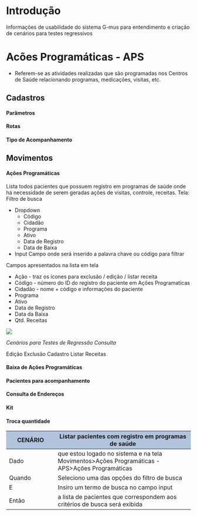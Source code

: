 # Introdução
Informações de usabilidade do sistema G-mus para entendimento e criação de cenários para testes regressivos

# Acões Programáticas - APS
- Referem-se as atividades realizadas que são programadas nos Centros de Saúde relacionando programas, medicações, visitas, etc.
## Cadastros
#### Parâmetros
#### Rotas
#### Tipo de Acompanhamento
##  Movimentos
#### Ações Programáticas
Lista todos pacientes que possuem registro em programas de saúde onde há necessidade de serem geradas ações de visitas, controle, receitas.
Tela:
Filtro de busca 
- Dropdown
  * Código
  * Cidadão
  * Programa
  * Ativo
  * Data de Registro
  * Data de Baixa
- Input
  Campo onde será inserido a palavra chave ou código para filtrar

Campos apresentados na lista em tela
  * Ação - traz os ícones para exclusão / edição / listar receita
  * Código - número do ID do registro do paciente em Ações Programaticas
  * Cidadão - nome + código e informações do paciente
  * Programa
  * Ativo
  * Data de Registro
  * Data da Baixa
  * Qtd. Receitas

<img src="/img/movimento_acoes_programaticas.png">

*Cenários para Testes de Regressão*
*Consulta*
<table class="waffle no-grid" cellspacing= "0">
        <thead style="background-color:#B0C4DE">
                <tr>    
                        <th id="0C1" style="width:233px" class"column-headers-background">CENÁRIO</th>
                        <th id="0C2" style="width:895px" class"column-headers-background">Listar pacientes com registro em programas de saúde</th>
                </tr>
        </thead>
        <tbody>
               <tr style="height:20px;">
                        <td class="s1" dir="ltr">Dado </td>
                        <td class="s2" dir="ltr">que estou logado no sistema e na tela Movimentos>Ações Programáticas - APS>Ações Programáticas </td>
               </tr>         
               <tr style="height:20px;">
                        <td class="s1" dir="ltr">Quando</td>
                        <td class="s2" dir="ltr">Seleciono uma das opções do filtro de busca </td>
               </tr>
               <tr style="height:20px;">
                        <td class="s1" dir="ltr">E</td>
                        <td class="s2" dir="ltr">Insiro um termo de busca no campo input</td>
               </tr>
               <tr style="height:20px;">
                        <td class="s1" dir="ltr">Então</td>
                        <td class="s2" dir="ltr">a lista de pacientes que correspondem aos critérios de busca será exibida</td>
               </tr>         
        </tbody>


Edição
Exclusão
Cadastro
Listar Receitas

#### Baixa de Ações Programáticas
#### Pacientes para acompanhamento
#### Consulta de Endereços
#### Kit
#### Troca quantidade











